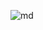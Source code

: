 ![md](https://github.com/chauhansumitdev/Markdown/assets/103536827/3f603c8d-e25b-42e5-b0b0-ad2d2b3e3999)

